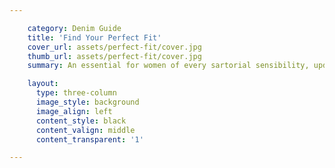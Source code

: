 ```yaml
---

    category: Denim Guide
    title: 'Find Your Perfect Fit'
    cover_url: assets/perfect-fit/cover.jpg
    thumb_url: assets/perfect-fit/cover.jpg
    summary: An essential for women of every sartorial sensibility, update your wardrobe with a stable pair of jeans. It’s just a simple question of which cut, colour, wash or fit. Discover your new favourite denim now.

    layout:
      type: three-column
      image_style: background
      image_align: left
      content_style: black
      content_valign: middle
      content_transparent: '1'

---
```

